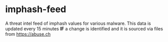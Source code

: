 # imphash-feed
A threat intel feed of imphash values for various malware. This data is updated every 15 minutes **IF** a change is identified and it is sourced via files from https://abuse.ch
